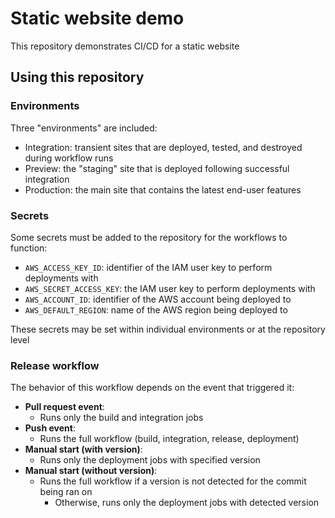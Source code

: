 # Static website demo

This repository demonstrates CI/CD for a static website

## Using this repository

### Environments

Three "environments" are included:
- Integration: transient sites that are deployed, tested, and destroyed during workflow runs
- Preview: the "staging" site that is deployed following successful integration
- Production: the main site that contains the latest end-user features

### Secrets

Some secrets must be added to the repository for the workflows to function:
- `AWS_ACCESS_KEY_ID`: identifier of the IAM user key to perform deployments with
- `AWS_SECRET_ACCESS_KEY`: the IAM user key to perform deployments with
- `AWS_ACCOUNT_ID`: identifier of the AWS account being deployed to
- `AWS_DEFAULT_REGION`: name of the AWS region being deployed to

These secrets may be set within individual environments or at the repository level

### Release workflow

The behavior of this workflow depends on the event that triggered it:
- **Pull request event**: 
  - Runs only the build and integration jobs
- **Push event**: 
  - Runs the full workflow (build, integration, release, deployment)
- **Manual start (with version)**: 
  - Runs only the deployment jobs with specified version
- **Manual start (without version)**:
  - Runs the full workflow if a version is not detected for the commit being ran on
    - Otherwise, runs only the deployment jobs with detected version
